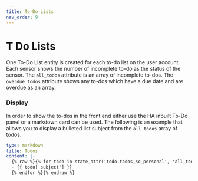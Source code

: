 ```yaml
---
title: To-Do Lists
nav_order: 9
---
```


# T Do Lists

One To-Do List entity is created for each to-do list on the user account. Each sensor shows the number of incomplete to-do as the status of the sensor. The `all_todos` attribute is an array of incomplete to-dos. The `overdue_todos` attribute shows any to-dos which have a due date and are overdue as an array.

### Display
In order to show the to-dos in the front end either use the HA inbuilt To-Do panel or a markdown card can be used. The following is an example that allows you to display a bulleted list subject from the `all_todos` array of todos.

```yaml
type: markdown
title: Todos
content: |-
  {% raw %}{% for todo in state_attr('todo.todos_sc_personal', 'all_todos') -%}
  - {{ todo['subject'] }}
  {% endfor %}{% endraw %}
```